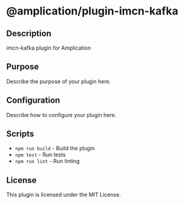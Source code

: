 # @amplication/plugin-imcn-kafka

## Description
imcn-kafka plugin for Amplication

## Purpose
Describe the purpose of your plugin here.

## Configuration
Describe how to configure your plugin here.

## Scripts
- `npm run build` - Build the plugin
- `npm test` - Run tests
- `npm run lint` - Run linting

## License

This plugin is licensed under the MIT License.
